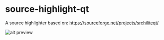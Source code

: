 # source-highlight-qt
A source highlighter based on: https://sourceforge.net/projects/srchiliteqt/

![alt preview]()
